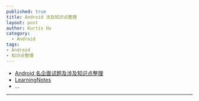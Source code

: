 ```yaml
--- 
published: true
title: Android 涉及知识点整理
layout: post
author: Kurtis Hu
category: 
  - Android
tags: 
- Android
- 知识点整理
---
```



* [Android 名企面试题及涉及知识点整理](https://github.com/fanrunqi/AndroidInterview)
* [LearningNotes](https://github.com/GeniusVJR/LearningNotes)
* ...

---

<br/>
